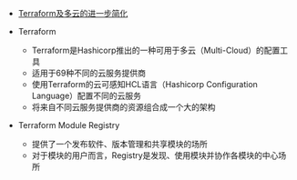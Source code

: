 

* [Terraform及多云的进一步简化 ](http://www.infoq.com/cn/news/2017/10/terraform-multicloud-advances)

* Terraform
  * Terraform是Hashicorp推出的一种可用于多云（Multi-Cloud）的配置工具
  * 适用于69种不同的云服务提供商
  * 使用Terraform的云可感知HCL语言（Hashicorp Configuration Language）配置不同的云服务
  * 将来自不同云服务提供商的资源组合成一个大的架构
* Terraform Module Registry
  * 提供了一个发布软件、版本管理和共享模块的场所
  * 对于模块的用户而言，Registry是发现、使用模块并协作各模块的中心场所